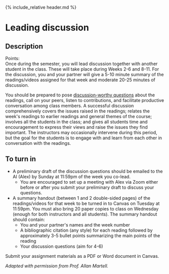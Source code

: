 {% include_relative header.md %}
# Leading discussion
## Description
Points:  
Once during the semester, you will lead discussion together with another student in the class. These will take place during Weeks 2-6 and 8-11. For the discussion, you and your partner will give a 5-10 minute summary of the readings/videos assigned for that week and moderate 20-25 minutes of discussion.

You should be prepared to pose [discussion-worthy questions](https://www.eduflow.com/blog/how-to-write-discussion-questions-that-actually-spark-discussions) about the readings, call on your peers, listen to contributions, and facilitate productive conversation among class members. A successful discussion comprehensively covers the issues raised in the readings; relates the week's readings to earlier readings and general themes of the course; involves all the students in the class; and gives all students time and encouragement to express their views and raise the issues they find important. The instructors may occasionally intervene during this period, but the goal for the students is to engage with and learn from each other in conversation with the readings.

## To turn in
- A preliminary draft of the discussion questions should be emailed to the AI (Alex) by Sunday at 11:59pm of the week you co-lead.
    - You are encouraged to set up a meeting with Alex via Zoom either before or after you submit your preliminary draft to discuss your questions.
- A summary handout (between 1 and 2 double-sided pages) of the readings/videos for that week to be turned in to Canvas on Tuesday at 11:59pm. You must also bring 20 paper copies to class on Wednesday (enough for both instructors and all students). The summary handout should contain:
    - You and your partner's names and the week number
    - A bibliographic citation (any style) for each reading followed by approximately 3-5 bullet points summarizing the main points of the reading
    - Your discussion questions (aim for 4-6)

Submit your assignment materials as a PDF or Word document in Canvas.

*Adapted with permission from Prof. Allan Martell.*
